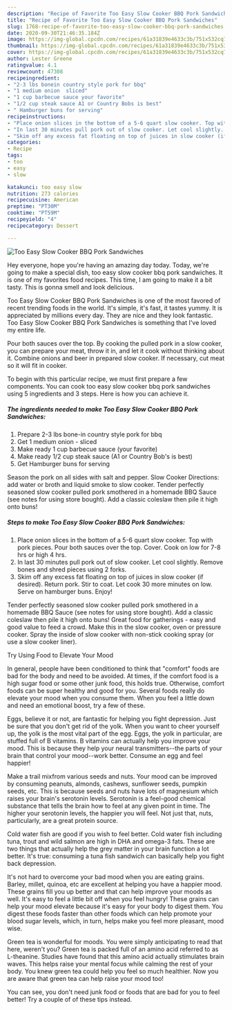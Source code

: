 ```yaml
---
description: "Recipe of Favorite Too Easy Slow Cooker BBQ Pork Sandwiches"
title: "Recipe of Favorite Too Easy Slow Cooker BBQ Pork Sandwiches"
slug: 1768-recipe-of-favorite-too-easy-slow-cooker-bbq-pork-sandwiches
date: 2020-09-30T21:46:35.184Z
image: https://img-global.cpcdn.com/recipes/61a31839e4633c3b/751x532cq70/too-easy-slow-cooker-bbq-pork-sandwiches-recipe-main-photo.jpg
thumbnail: https://img-global.cpcdn.com/recipes/61a31839e4633c3b/751x532cq70/too-easy-slow-cooker-bbq-pork-sandwiches-recipe-main-photo.jpg
cover: https://img-global.cpcdn.com/recipes/61a31839e4633c3b/751x532cq70/too-easy-slow-cooker-bbq-pork-sandwiches-recipe-main-photo.jpg
author: Lester Greene
ratingvalue: 4.1
reviewcount: 47308
recipeingredient:
- "2-3 lbs bonein country style pork for bbq"
- "1 medium onion  sliced"
- "1 cup barbecue sauce your favorite"
- "1/2 cup steak sauce A1 or Country Bobs is best"
- " Hamburger buns for serving"
recipeinstructions:
- "Place onion slices in the bottom of a 5-6 quart slow cooker. Top with pork pieces. Pour both sauces over the top. Cover. Cook on low for 7-8 hrs or high 4 hrs."
- "In last 30 minutes pull pork out of slow cooker. Let cool slightly. Remove bones and shred pieces using 2 forks."
- "Skim off any excess fat floating on top of juices in slow cooker (if desired). Return pork. Stir to coat. Let cook 30 more minutes on low. Serve on hamburger buns. Enjoy!"
categories:
- Recipe
tags:
- too
- easy
- slow

katakunci: too easy slow 
nutrition: 273 calories
recipecuisine: American
preptime: "PT30M"
cooktime: "PT59M"
recipeyield: "4"
recipecategory: Dessert

---
```



![Too Easy Slow Cooker BBQ Pork Sandwiches](https://img-global.cpcdn.com/recipes/61a31839e4633c3b/751x532cq70/too-easy-slow-cooker-bbq-pork-sandwiches-recipe-main-photo.jpg)

Hey everyone, hope you're having an amazing day today. Today, we're going to make a special dish, too easy slow cooker bbq pork sandwiches. It is one of my favorites food recipes. This time, I am going to make it a bit tasty. This is gonna smell and look delicious.

Too Easy Slow Cooker BBQ Pork Sandwiches is one of the most favored of recent trending foods in the world. It's simple, it's fast, it tastes yummy. It is appreciated by millions every day. They are nice and they look fantastic. Too Easy Slow Cooker BBQ Pork Sandwiches is something that I've loved my entire life.

Pour both sauces over the top. By cooking the pulled pork in a slow cooker, you can prepare your meat, throw it in, and let it cook without thinking about it. Combine onions and beer in prepared slow cooker. If necessary, cut meat so it will fit in cooker.


To begin with this particular recipe, we must first prepare a few components. You can cook too easy slow cooker bbq pork sandwiches using 5 ingredients and 3 steps. Here is how you can achieve it.

<!--inarticleads1-->

##### The ingredients needed to make Too Easy Slow Cooker BBQ Pork Sandwiches:

1. Prepare 2-3 lbs bone-in country style pork for bbq
1. Get 1 medium onion - sliced
1. Make ready 1 cup barbecue sauce (your favorite)
1. Make ready 1/2 cup steak sauce (A1 or Country Bob&#39;s is best)
1. Get  Hamburger buns for serving


Season the pork on all sides with salt and pepper. Slow Cooker Directions: add water or broth and liquid smoke to slow cooker. Tender perfectly seasoned slow cooker pulled pork smothered in a homemade BBQ Sauce (see notes for using store bought). Add a classic coleslaw then pile it high onto buns! 

<!--inarticleads2-->

##### Steps to make Too Easy Slow Cooker BBQ Pork Sandwiches:

1. Place onion slices in the bottom of a 5-6 quart slow cooker. Top with pork pieces. Pour both sauces over the top. Cover. Cook on low for 7-8 hrs or high 4 hrs.
1. In last 30 minutes pull pork out of slow cooker. Let cool slightly. Remove bones and shred pieces using 2 forks.
1. Skim off any excess fat floating on top of juices in slow cooker (if desired). Return pork. Stir to coat. Let cook 30 more minutes on low. Serve on hamburger buns. Enjoy!


Tender perfectly seasoned slow cooker pulled pork smothered in a homemade BBQ Sauce (see notes for using store bought). Add a classic coleslaw then pile it high onto buns! Great food for gatherings - easy and good value to feed a crowd. Make this in the slow cooker, oven or pressure cooker. Spray the inside of slow cooker with non-stick cooking spray (or use a slow cooker liner). 

Try Using Food to Elevate Your Mood


In general, people have been conditioned to think that "comfort" foods are bad for the body and need to be avoided. At times, if the comfort food is a high sugar food or some other junk food, this holds true. Otherwise, comfort foods can be super healthy and good for you. Several foods really do elevate your mood when you consume them. When you feel a little down and need an emotional boost, try a few of these.

Eggs, believe it or not, are fantastic for helping you fight depression. Just be sure that you don't get rid of the yolk. When you want to cheer yourself up, the yolk is the most vital part of the egg. Eggs, the yolk in particular, are stuffed full of B vitamins. B vitamins can actually help you improve your mood. This is because they help your neural transmitters--the parts of your brain that control your mood--work better. Consume an egg and feel happier!

Make a trail mixfrom various seeds and nuts. Your mood can be improved by consuming peanuts, almonds, cashews, sunflower seeds, pumpkin seeds, etc. This is because seeds and nuts have lots of magnesium which raises your brain's serotonin levels. Serotonin is a feel-good chemical substance that tells the brain how to feel at any given point in time. The higher your serotonin levels, the happier you will feel. Not just that, nuts, particularly, are a great protein source.

Cold water fish are good if you wish to feel better. Cold water fish including tuna, trout and wild salmon are high in DHA and omega-3 fats. These are two things that actually help the grey matter in your brain function a lot better. It's true: consuming a tuna fish sandwich can basically help you fight back depression. 

It's not hard to overcome your bad mood when you are eating grains. Barley, millet, quinoa, etc are excellent at helping you have a happier mood. These grains fill you up better and that can help improve your moods as well. It's easy to feel a little bit off when you feel hungry! These grains can help your mood elevate because it's easy for your body to digest them. You digest these foods faster than other foods which can help promote your blood sugar levels, which, in turn, helps make you feel more pleasant, mood wise.

Green tea is wonderful for moods. You were simply anticipating to read that here, weren't you? Green tea is packed full of an amino acid referred to as L-theanine. Studies have found that this amino acid actually stimulates brain waves. This helps raise your mental focus while calming the rest of your body. You knew green tea could help you feel so much healthier. Now you are aware that green tea can help raise your mood too!

You can see, you don't need junk food or foods that are bad for you to feel better! Try  a  couple of  of  these  tips  instead.

